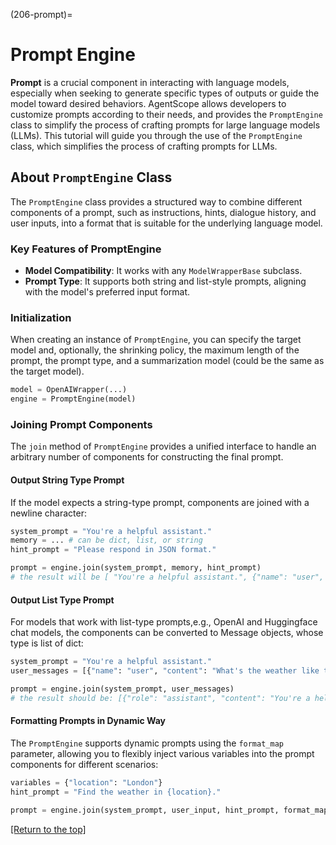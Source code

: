 (206-prompt)=

# Prompt Engine

**Prompt** is a crucial component in interacting with language models,
especially when seeking to generate specific types of outputs or guide the
model toward desired behaviors.
AgentScope allows developers to customize prompts according to their needs,
and provides the `PromptEngine` class to simplify the process of crafting
prompts for large language models (LLMs).
This tutorial will guide you through the
use of the `PromptEngine` class, which simplifies the process of crafting
prompts for LLMs.

## About `PromptEngine` Class

The `PromptEngine` class provides a structured way to combine different components of a prompt, such as instructions, hints, dialogue history, and user inputs, into a format that is suitable for the underlying language model.

### Key Features of PromptEngine

- **Model Compatibility**: It works with any `ModelWrapperBase` subclass.
- **Prompt Type**: It supports both string and list-style prompts, aligning with the model's preferred input format.

### Initialization

When creating an instance of `PromptEngine`, you can specify the target model and, optionally, the shrinking policy, the maximum length of the prompt, the prompt type, and a summarization model (could be the same as the target model).

```python
model = OpenAIWrapper(...)
engine = PromptEngine(model)
```

### Joining Prompt Components

The `join` method of `PromptEngine` provides a unified interface to handle an arbitrary number of components for constructing the final prompt.

#### Output String Type Prompt

If the model expects a string-type prompt, components are joined with a newline character:

```python
system_prompt = "You're a helpful assistant."
memory = ... # can be dict, list, or string
hint_prompt = "Please respond in JSON format."

prompt = engine.join(system_prompt, memory, hint_prompt)
# the result will be [ "You're a helpful assistant.", {"name": "user", "content": "What's the weather like today?"}]
```

#### Output List Type Prompt

For models that work with list-type prompts,e.g., OpenAI and Huggingface chat models, the components can be converted to Message objects, whose type is list of dict:

```python
system_prompt = "You're a helpful assistant."
user_messages = [{"name": "user", "content": "What's the weather like today?"}]

prompt = engine.join(system_prompt, user_messages)
# the result should be: [{"role": "assistant", "content": "You're a helpful assistant."}, {"name": "user", "content": "What's the weather like today?"}]
```

#### Formatting Prompts in Dynamic Way

The `PromptEngine` supports dynamic prompts using the `format_map` parameter, allowing you to flexibly inject various variables into the prompt components for different scenarios:

```python
variables = {"location": "London"}
hint_prompt = "Find the weather in {location}."

prompt = engine.join(system_prompt, user_input, hint_prompt, format_map=variables)
```

[[Return to the top]](#prompt-engine)
